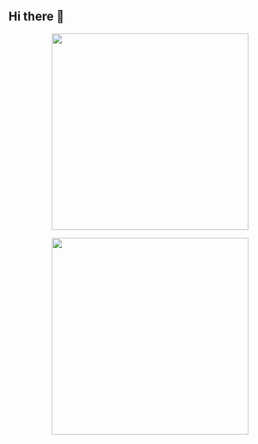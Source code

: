 ## Hi there 👋

<!--
**PhilBeaufort/PhilBeaufort** is a ✨ _special_ ✨ repository because its `README.md` (this file) appears on your GitHub profile.

Here are some ideas to get you started:

- 🔭 I’m currently working on ...
- 🌱 I’m currently learning ...
- 👯 I’m looking to collaborate on ...
- 🤔 I’m looking for help with ...
- 💬 Ask me about ...
- 📫 How to reach me: ...
- 😄 Pronouns: ...
- ⚡ Fun fact: ...
-->
<p align='center'>
  <a href="#"><img src="https://github-readme-stats.vercel.app/api?username=philbeaufort&show_icons=true&count_private=true&theme=dark" width="350"/></a>
</p>
<p align='center'>
  <a href="#"><img src="https://github-readme-stats.vercel.app/api/top-langs/?username=philbeaufort&count_private=true&theme=dark"  width="350"/></a>
</p>
